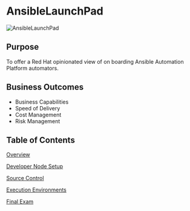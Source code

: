 # AnsibleLaunchPad

![AnsibleLaunchPad](images/ansible-launchpad.png)

## Purpose

To offer a Red Hat opinionated view of on boarding Ansible Automation Platform automators.

## Business Outcomes

- Business Capabilities
- Speed of Delivery
- Cost Management
- Risk Management


Table of Contents
--------------------
[Overview](modules/overview/index.md)

[Developer Node Setup](modules/developer-node-setup/)

[Source Control](modules/source-control/)

[Execution Environments](modules/ee/)

[Final Exam](modules/final/)
